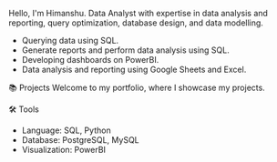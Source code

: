 Hello, I'm Himanshu. Data Analyst with expertise in data analysis and reporting, query optimization, database design, and data modelling.

   + Querying data using SQL.
   + Generate reports and perform data analysis using SQL.
   + Developing dashboards on PowerBI.
   + Data analysis and reporting using Google Sheets and Excel.

📚 Projects
Welcome to my portfolio, where I showcase my projects.

🛠️ Tools
   + Language: SQL, Python
   + Database: PostgreSQL, MySQL
   + Visualization: PowerBI


<!--
**StArLorDd88/StArLorDd88** is a ✨ _special_ ✨ repository because its `README.md` (this file) appears on your GitHub profile.

Here are some ideas to get you started:

- 🔭 I’m currently working on ...
- 🌱 I’m currently learning ...
- 👯 I’m looking to collaborate on ...
- 🤔 I’m looking for help with ...
- 💬 Ask me about ...
- 📫 How to reach me: ...
- 😄 Pronouns: ...
- ⚡ Fun fact: ...
-->

